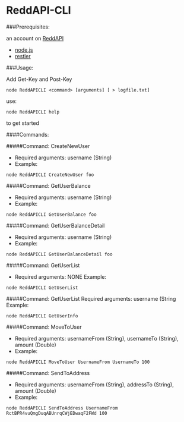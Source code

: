 ReddAPI-CLI
========================

###Prerequisites:

an account on [ReddAPI](https://reddapi.com)

- [node.js](http://nodejs.org/)
- [restler](https://github.com/danwrong/restler)

###Usage:

Add Get-Key and Post-Key

```
node ReddAPICLI <command> [arguments] [ > logfile.txt]
```

use:
```
node ReddAPICLI help
```
to get started

####Commands:

#####Command: CreateNewUser
- Required arguments: username (String)
- Example: 
```
node ReddAPICLI CreateNewUser foo
```

#####Command: GetUserBalance
- Required arguments: username (String)
- Example: 
```
node ReddAPICLI GetUserBalance foo
```

#####Command: GetUserBalanceDetail
- Required arguments: username (String)
- Example: 
```
node ReddAPICLI GetUserBalanceDetail foo
```

#####Command: GetUserList
- Required arguments: NONE
Example: 
```
node ReddAPICLI GetUserList
```

#####Command: GetUserList
Required arguments: username (String
Example: 
```
node ReddAPICLI GetUserInfo
```

#####Command: MoveToUser
- Required arguments: usernameFrom (String), usernameTo (String), amount (Double)
- Example: 
```
node ReddAPICLI MoveToUser UsernameFrom UsernameTo 100
```

#####Command: SendToAddress
- Required arguments: usernameFrom (String), addressTo (String), amount (Double)
- Example: 
```
node ReddAPICLI SendToAddress UsernameFrom RctBPR4vuQmgDuqABUnrqCWjEDwaqF2FWd 100
```

